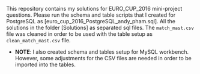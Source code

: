This repository contains my solutions for EURO_CUP_2016 mini-project questions.
Please run the schema and table scripts that I created for PostgreSQL as [euro_cup_2016_PostgreSQL_andy_pham.sql].
All the solutions in the folder [Solutions] as separated sql files.
The `match_mast.csv` file was cleaned in order to be used with the table setup as `clean_match_mast.csv` file.

- **NOTE**: I also created schema and tables setup for MySQL workbench. However, some adjustments for the CSV files are needed in order to be imported into the tables.
